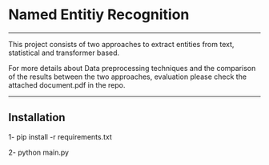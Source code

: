 # Named Entitiy Recognition
------------
This project consists of two approaches to extract entities from text, statistical and transformer based.

For more details about Data preprocessing techniques and the comparison of the results between the two approaches, evaluation please check the attached document.pdf in the repo.

------------
Installation
------------
1- pip install -r requirements.txt

2- python main.py
